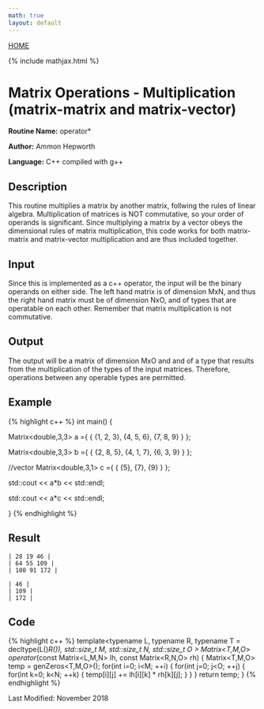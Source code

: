```yaml
---
math: true
layout: default
---
```

<a href="https://ammonhepworth.github.io/MATH4610/index">HOME</a>

{% include mathjax.html %}

# Matrix Operations - Multiplication (matrix-matrix and matrix-vector)

**Routine Name:** operator\*

**Author:** Ammon Hepworth

**Language:** C++ compiled with g++


## Description

This routine multiplies a matrix by another matrix, follwing the rules of linear algebra. Multiplication of matrices is NOT commutative, so your order of operands is significant. Since multiplying a matrix by a vector obeys the dimensional rules of matrix multiplication, this code works for both matrix-matrix and matrix-vector multiplication and are thus included together.

## Input

Since this is implemented as a c++ operator, the input will be the binary operands on either side. The left hand matrix is of dimension MxN, and thus the right hand matrix must be of dimension NxO, and of types that are operatable on each other. Remember that matrix multiplication is not commutative.

## Output

The output will be a matrix of dimension MxO and and of a type that results from the multiplication of the types of the input matrices. Therefore, operations between any operable types are permitted.

## Example

{% highlight c++ %}
int main() 
{

  Matrix<double,3,3> a ={ { {1, 2, 3},
                            {4, 5, 6},
                            {7, 8, 9} } }; 

  Matrix<double,3,3> b ={ { {2, 8, 5},
                            {4, 1, 7},
                            {6, 3, 9} } }; 

  //vector
  Matrix<double,3,1> c ={ { {5},
                            {7},
                            {9} } }; 

  std::cout << a*b << std::endl;

  std::cout << a*c << std::endl;

}
{% endhighlight %}

## Result
```
| 28 19 46 |
| 64 55 109 |
| 100 91 172 |

| 46 |
| 109 |
| 172 |
```

## Code

{% highlight c++ %}
template<typename L, typename R, typename T = decltype(L()*R()), std::size_t M, std::size_t N, std::size_t O >
Matrix<T,M,O> operator*(const Matrix<L,M,N> lh, const Matrix<R,N,O> rh)
{
	Matrix<T,M,O> temp = genZeros<T,M,O>();
	for(int i=0; i<M; ++i)
	{
		for(int j=0; j<O; ++j)
		{
			for(int k=0; k<N; ++k)
			{
				temp[i][j] += lh[i][k] * rh[k][j];
			}
		}
	}
	return temp;
}
{% endhighlight %}

Last Modified: November 2018
